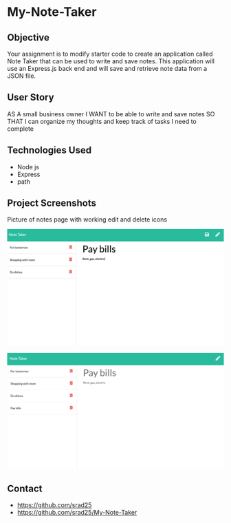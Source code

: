 # My-Note-Taker

## Objective
Your assignment is to modify starter code to create an application called Note Taker that can be used to write and save notes. This application will use an Express.js back end and will save and retrieve note data from a JSON file.

## User Story
AS A small business owner
I WANT to be able to write and save notes
SO THAT I can organize my thoughts and keep track of tasks I need to complete

## Technologies Used
* Node js
* Express
* path

## Project Screenshots

Picture of notes page with working edit and delete icons

![Screenhot](./assets/images/noteTaker1.png "pic of notes page.")


![Screenhot](./assets/images/noteTaker2.png "pic of notes page.")



## Contact
* https://github.com/srad25
* https://github.com/srad25/My-Note-Taker
